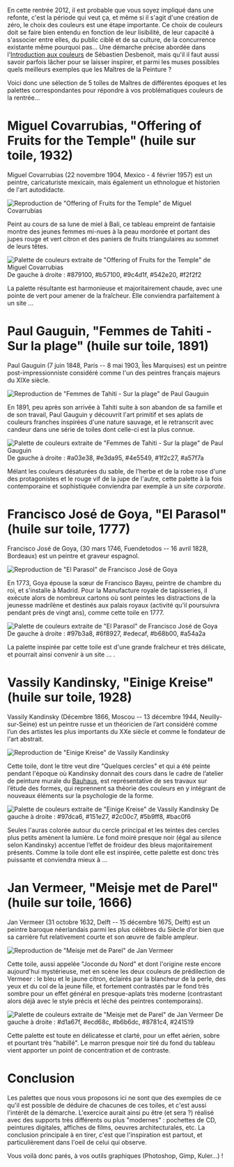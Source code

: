 
En cette rentrée 2012, il est probable que vous soyez impliqué dans une refonte, c'est la période qui veut ça, et même si il s'agit d'une création de zéro, le choix des couleurs est une étape importante. Ce choix de couleurs doit se faire bien entendu en fonction de leur lisibilité, de leur capacité à s'associer entre elles, du public ciblé et de sa culture, de la concurrence existante même pourquoi pas... 
Une démarche précise abordée dans l'[Introduction aux couleurs](http://letrainde13h37.fr/10/introduction-aux-couleurs-dans-le-web/) de Sébastien Desbenoit, mais qu'il il faut aussi savoir parfois lâcher pour se laisser inspirer, et parmi les muses possibles quels meilleurs exemples que les Maîtres de la Peinture ?

Voici donc une sélection de 5 toîles de Maîtres de différentes époques et les palettes correspondantes pour répondre à vos problématiques couleurs de la rentrée...

# Miguel Covarrubias, "Offering of Fruits for the Temple" (huile sur toile, 1932)

Miguel Covarrubias (22 novembre 1904, Mexico - 4 février 1957) est un peintre, caricaturiste mexicain, mais également un ethnologue et historien de l'art autodidacte.

![Reproduction de "Offering of Fruits for the Temple" de Miguel Covarrubias](covarrubias-fruits-of-the-temple.jpg)

Peint au cours de sa lune de miel à Bali, ce tableau empreint de fantaisie montre des jeunes femmes mi-nues à la peau mordorée et portant des jupes rouge et vert citron et des paniers de fruits triangulaires au sommet de leurs têtes.

![Palette de couleurs extraite de "Offering of Fruits for the Temple" de Miguel Covarrubias](cols-covarrubias.jpg)
De gauche à droite : #879100, #b57100, #9c4d1f, #542e20, #f2f2f2

La palette résultante est harmonieuse et majoritairement chaude, avec une pointe de vert pour amener de la fraîcheur.
Elle conviendra parfaitement à un site ...


# Paul Gauguin, "Femmes de Tahiti - Sur la plage" (huile sur toile, 1891)

Paul Gauguin (7 juin 1848, Paris -- 8 mai 1903, Îles Marquises) est un peintre post-impressionniste considéré comme l'un des peintres français majeurs du XIXe siècle.

![Reproduction de "Femmes de Tahiti - Sur la plage" de Paul Gauguin](gauguin-femmes-tahiti-plage.jpg)

En 1891, peu après son arrivée à Tahiti suite à son abandon de sa famille et de son travail, Paul Gauguin y découvrit l'art primitif et ses aplats de couleurs franches inspirées d'une nature sauvage, et le retranscrit avec candeur dans une série de toiles dont celle-ci est la plus connue.

![Palette de couleurs extraite de "Femmes de Tahiti - Sur la plage" de Paul Gauguin](cols-gauguin.jpg)
De gauche à droite : #a03e38, #e3da95, #4e5549, #1f2c27, #a57f7a

Mélant les couleurs désaturées du sable, de l'herbe et de la robe rose d'une des protagonistes et le rouge vif de la jupe de l'autre, cette palette à la fois contemporaine et sophistiquée conviendra par exemple à un site _corporate_.

# Francisco José de Goya, "El Parasol" (huile sur toile, 1777)

Francisco José de Goya, (30 mars 1746, Fuendetodos -- 16 avril 1828, Bordeaux) est un peintre et graveur espagnol.

![Reproduction de "El Parasol" de Francisco José de Goya](goya-parasol.jpg)

En 1773, Goya épouse la sœur de Francisco Bayeu, peintre de chambre du roi, et s'installe à Madrid. 
Pour la Manufacture royale de tapisseries, il exécute alors de nombreux cartons où sont peintes les distractions de la jeunesse madrilène et destinés aux palais royaux (activité qu'il poursuivra pendant près de vingt ans), comme cette toile en 1777.

![Palette de couleurs extraite de "El Parasol" de Francisco José de Goya](cols-goya.jpg)
De gauche à droite : #97b3a8, #6f8927, #edecaf, #b68b00, #a54a2a

La palette inspirée par cette toile est d'une grande fraîcheur et très délicate, et pourrait ainsi convenir à un site ... .

# Vassily Kandinsky, "Einige Kreise" (huile sur toile, 1928)

Vassily Kandinsky (Décembre 1866, Moscou -- 13 décembre 1944, Neuilly-sur-Seine) est un peintre russe et un théoricien de l’art considéré comme l’un des artistes les plus importants du XXe siècle et comme le fondateur de l'art abstrait.

![Reproduction de "Einige Kreise" de Vassily Kandinsky](kandinsky-kreise.jpg)

Cette toile, dont le titre veut dire "Quelques cercles" et qui a été peinte pendant l'époque où Kandinsky donnait des cours dans le cadre de l’atelier de peinture murale du [Bauhaus](http://fr.wikipedia.org/wiki/Bauhaus), est représentative de ses travaux sur l’étude des formes, qui reprennent sa théorie des couleurs en y intégrant de nouveaux éléments sur la psychologie de la forme.

![Palette de couleurs extraite de "Einige Kreise" de Vassily Kandinsky](cols-kandinsky.jpg)
De gauche à droite : #97dca6, #151e27, #2c00c7, #5b9ff8, #bac0f6

Seules l'auras colorée autour du cercle principal et les teintes des cercles plus petits amènent la lumière. Le fond moiré presque noir (égal au silence selon Kandinsky) accentue l’effet de froideur des bleus majoritairement présents.
Comme la toile dont elle est inspirée, cette palette est donc très puissante et conviendra mieux à ...


# Jan Vermeer, "Meisje met de Parel" (huile sur toile, 1666)

Jan Vermeer (31 octobre 1632, Delft -- 15 décembre 1675, Delft) est un peintre baroque néerlandais parmi les plus célèbres du Siècle d’or bien que sa carrière fut relativement courte et son œuvre de faible ampleur.

![Reproduction de "Meisje met de Parel" de Jan Vermeer](vermeer-meisje-parel.jpg)

Cette toile, aussi appelée "Joconde du Nord" et dont l'origine reste encore aujourd'hui mystérieuse, met en scène les deux couleurs de prédilection de Vermeer : le bleu et le jaune citron, éclairés par la blancheur de la perle, des yeux et du col de la jeune fille, et fortement contrastés par le fond très sombre pour un effet général en presque-aplats très moderne (contrastant alors déjà avec le style précis et léché des peintres contemporains).

![Palette de couleurs extraite de "Meisje met de Parel" de Jan Vermeer](cols-vermeer.jpg)
De gauche à droite : #d1a67f, #ecd68c, #b6b6dc, #8781c4, #241519

Cette palette est toute en délicatesse et clarté, pour un effet aérien, sobre et pourtant très "habillé". Le marron presque noir tiré du fond du tableau vient apporter un point de concentration et de contraste.



# Conclusion

Les palettes que nous vous proposons ici ne sont que des exemples de ce qu'il est possible de déduire de chacunes de ces toiles, et c'est aussi l'intérêt de la démarche. L'exercice aurait ainsi pu être (et sera ?) réalisé avec des supports très différents ou plus "modernes" : pochettes de CD, peintures digitales, affiches de films, oeuvres architecturales, etc.
La conclusion principale à en tirer, c'est que l'inspiration est partout, et particulièrement dans l'oeil de celui qui observe.

Vous voilà donc parés, à vos outils graphiques (Photoshop, Gimp, Kuler...) !

